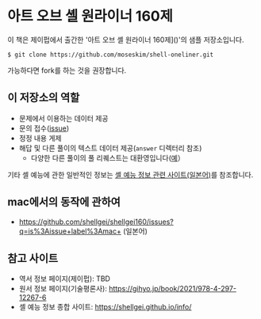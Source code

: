 # 아트 오브 셸 원라이너 160제

이 책은 제이펍에서 출간한 '아트 오브 셸 원라이너 160제]()'의 샘플 저장소입니다.

```
$ git clone https://github.com/moseskim/shell-oneliner.git
```

가능하다면 fork를 하는 것을 권장합니다.

## 이 저장소의 역할

- 문제에서 이용하는 데이터 제공
- 문의 접수([issue](https://github.com/moseskim/shell-oneliner/issues))
- 정정 내용 게제
- 해답 및 다른 풀이의 텍스트 데이터 제공(`answer` 디렉터리 참조)
  - 다양한 다른 풀이의 풀 리퀘스트는 대환영입니다([예](https://github.com/shellgei/shellgei160/pull/34)）

기타 셸 예능에 관한 일반적인 정보는 [셸 예능 정보 관련 사이트(일본어)](https://github.com/moseskim/shell-oneliner/wiki/%EC%89%98-%EC%98%88%EB%8A%A5-%EA%B4%80%EB%A0%A8-%EC%A0%95%EB%B3%B4-%EC%82%AC%EC%9D%B4%ED%8A%B8-%EB%AA%A8%EC%9D%8C)를 참조합니다.

## mac에서의 동작에 관하여

* https://github.com/shellgei/shellgei160/issues?q=is%3Aissue+label%3Amac+ (일본어)

## 참고 사이트

- 역서 정보 페이지(제이펍): TBD
- 원서 정보 페이지(기술평론사): https://gihyo.jp/book/2021/978-4-297-12267-6
- 셸 예능 정보 종합 사이트: https://shellgei.github.io/info/

